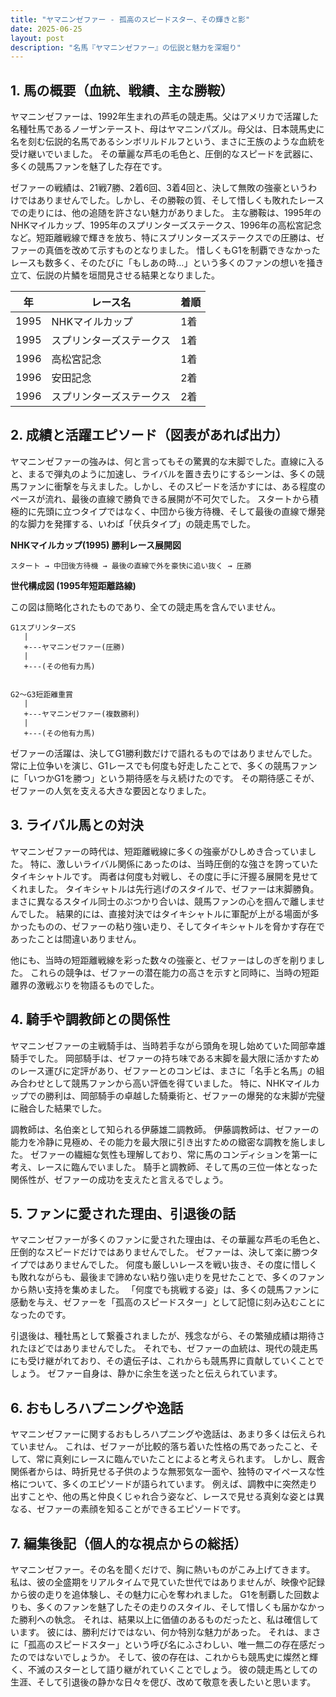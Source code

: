 ```yaml
---
title: "ヤマニンゼファー - 孤高のスピードスター、その輝きと影"
date: 2025-06-25
layout: post
description: "名馬『ヤマニンゼファー』の伝説と魅力を深堀り"
---
```


## 1. 馬の概要（血統、戦績、主な勝鞍）

ヤマニンゼファーは、1992年生まれの芦毛の競走馬。父はアメリカで活躍した名種牡馬であるノーザンテースト、母はヤマニンパズル。母父は、日本競馬史に名を刻む伝説的名馬であるシンボリルドルフという、まさに王族のような血統を受け継いでいました。  その華麗な芦毛の毛色と、圧倒的なスピードを武器に、多くの競馬ファンを魅了した存在です。

ゼファーの戦績は、21戦7勝、2着6回、3着4回と、決して無敗の強豪というわけではありませんでした。しかし、その勝鞍の質、そして惜しくも敗れたレースでの走りには、他の追随を許さない魅力がありました。  主な勝鞍は、1995年のNHKマイルカップ、1995年のスプリンターズステークス、1996年の高松宮記念など。短距離戦線で輝きを放ち、特にスプリンターズステークスでの圧勝は、ゼファーの真価を改めて示すものとなりました。  惜しくもG1を制覇できなかったレースも数多く、そのたびに「もしあの時…」という多くのファンの想いを掻き立て、伝説の片鱗を垣間見させる結果となりました。

| 年 | レース名             | 着順 |
|----|----------------------|-----|
| 1995 | NHKマイルカップ       | 1着 |
| 1995 | スプリンターズステークス | 1着 |
| 1996 | 高松宮記念           | 1着 |
| 1996 | 安田記念             | 2着 |
| 1996 | スプリンターズステークス | 2着 |


## 2. 成績と活躍エピソード（図表があれば出力）

ヤマニンゼファーの強みは、何と言ってもその驚異的な末脚でした。直線に入ると、まるで弾丸のように加速し、ライバルを置き去りにするシーンは、多くの競馬ファンに衝撃を与えました。しかし、そのスピードを活かすには、ある程度のペースが流れ、最後の直線で勝負できる展開が不可欠でした。  スタートから積極的に先頭に立つタイプではなく、中団から後方待機、そして最後の直線で爆発的な脚力を発揮する、いわば「伏兵タイプ」の競走馬でした。

**NHKマイルカップ(1995) 勝利レース展開図**

```
スタート → 中団後方待機 → 最後の直線で外を豪快に追い抜く → 圧勝
```

**世代構成図 (1995年短距離路線)**

この図は簡略化されたものであり、全ての競走馬を含んでいません。

```
G1スプリンターズS
   |
   +---ヤマニンゼファー(圧勝)
   |
   +---(その他有力馬)


G2～G3短距離重賞
   |
   +---ヤマニンゼファー(複数勝利)
   |
   +---(その他有力馬)
```


ゼファーの活躍は、決してG1勝利数だけで語れるものではありませんでした。  常に上位争いを演じ、G1レースでも何度も好走したことで、多くの競馬ファンに「いつかG1を勝つ」という期待感を与え続けたのです。  その期待感こそが、ゼファーの人気を支える大きな要因となりました。


## 3. ライバル馬との対決

ヤマニンゼファーの時代は、短距離戦線に多くの強豪がひしめき合っていました。  特に、激しいライバル関係にあったのは、当時圧倒的な強さを誇っていたタイキシャトルです。  両者は何度も対戦し、その度に手に汗握る展開を見せてくれました。  タイキシャトルは先行逃げのスタイルで、ゼファーは末脚勝負。まさに異なるスタイル同士のぶつかり合いは、競馬ファンの心を掴んで離しませんでした。  結果的には、直接対決ではタイキシャトルに軍配が上がる場面が多かったものの、ゼファーの粘り強い走り、そしてタイキシャトルを脅かす存在であったことは間違いありません。

他にも、当時の短距離戦線を彩った数々の強豪と、ゼファーはしのぎを削りました。  これらの競争は、ゼファーの潜在能力の高さを示すと同時に、当時の短距離界の激戦ぶりを物語るものでした。


## 4. 騎手や調教師との関係性

ヤマニンゼファーの主戦騎手は、当時若手ながら頭角を現し始めていた岡部幸雄騎手でした。  岡部騎手は、ゼファーの持ち味である末脚を最大限に活かすためのレース運びに定評があり、ゼファーとのコンビは、まさに「名手と名馬」の組み合わせとして競馬ファンから高い評価を得ていました。  特に、NHKマイルカップでの勝利は、岡部騎手の卓越した騎乗術と、ゼファーの爆発的な末脚が完璧に融合した結果でした。

調教師は、名伯楽として知られる伊藤雄二調教師。  伊藤調教師は、ゼファーの能力を冷静に見極め、その能力を最大限に引き出すための緻密な調教を施しました。  ゼファーの繊細な気性も理解しており、常に馬のコンディションを第一に考え、レースに臨んでいました。  騎手と調教師、そして馬の三位一体となった関係性が、ゼファーの成功を支えたと言えるでしょう。


## 5. ファンに愛された理由、引退後の話

ヤマニンゼファーが多くのファンに愛された理由は、その華麗な芦毛の毛色と、圧倒的なスピードだけではありませんでした。  ゼファーは、決して楽に勝つタイプではありませんでした。  何度も厳しいレースを戦い抜き、その度に惜しくも敗れながらも、最後まで諦めない粘り強い走りを見せたことで、多くのファンから熱い支持を集めました。  「何度でも挑戦する姿」は、多くの競馬ファンに感動を与え、ゼファーを「孤高のスピードスター」として記憶に刻み込むことになったのです。

引退後は、種牡馬として繋養されましたが、残念ながら、その繁殖成績は期待されたほどではありませんでした。  それでも、ゼファーの血統は、現代の競走馬にも受け継がれており、その遺伝子は、これからも競馬界に貢献していくことでしょう。  ゼファー自身は、静かに余生を送ったと伝えられています。


## 6. おもしろハプニングや逸話

ヤマニンゼファーに関するおもしろハプニングや逸話は、あまり多くは伝えられていません。  これは、ゼファーが比較的落ち着いた性格の馬であったこと、そして、常に真剣にレースに臨んでいたことによると考えられます。  しかし、厩舎関係者からは、時折見せる子供のような無邪気な一面や、独特のマイペースな性格について、多くのエピソードが語られています。  例えば、調教中に突然走り出すことや、他の馬と仲良くじゃれ合う姿など、レースで見せる真剣な姿とは異なる、ゼファーの素顔を知ることができるエピソードです。


## 7. 編集後記（個人的な視点からの総括）

ヤマニンゼファー。その名を聞くだけで、胸に熱いものがこみ上げてきます。  私は、彼の全盛期をリアルタイムで見ていた世代ではありませんが、映像や記録から彼の走りを追体験し、その魅力に心を奪われました。  G1を制覇した回数よりも、多くのファンを魅了したその走りのスタイル、そして惜しくも届かなかった勝利への執念。  それは、結果以上に価値のあるものだったと、私は確信しています。  彼には、勝利だけではない、何か特別な魅力があった。  それは、まさに「孤高のスピードスター」という呼び名にふさわしい、唯一無二の存在感だったのではないでしょうか。  そして、彼の存在は、これからも競馬史に燦然と輝く、不滅のスターとして語り継がれていくことでしょう。  彼の競走馬としての生涯、そして引退後の静かな日々を偲び、改めて敬意を表したいと思います。
